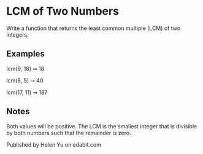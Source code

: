 # LCM of Two Numbers

Write a function that returns the least common multiple (LCM) of two integers.

## Examples

lcm(9, 18) ➞ 18

lcm(8, 5) ➞ 40

lcm(17, 11) ➞ 187

## Notes

Both values will be positive.
The LCM is the smallest integer that is divisible by both numbers such that the remainder is zero.

Published by Helen Yu on edabit.com
